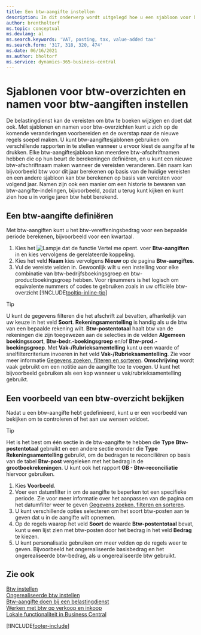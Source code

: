 ```yaml
---
title: Een btw-aangifte instellen
description: In dit onderwerp wordt uitgelegd hoe u een sjabloon voor btw-aangiften en namen voor btw-aangiften instelt om te voldoen aan de veranderende vereisten van de belastingdienst.
author: brentholtorf
ms.topic: conceptual
ms.devlang: al
ms.search.keywords: 'VAT, posting, tax, value-added tax'
ms.search.form: '317, 318, 320, 474'
ms.date: 06/16/2021
ms.author: bholtorf
ms.service: dynamics-365-business-central
---
```

# Sjablonen voor btw-overzichten en namen voor btw-aangiften instellen

De belastingdienst kan de vereisten om btw te boeken wijzigen en doet dat ook. Met sjablonen en namen voor btw-overzichten kunt u zich op de komende veranderingen voorbereiden en de overstap naar de nieuwe regels soepel maken. U kunt btw-aangiftesjablonen gebruiken om verschillende rapporten in te stellen wanneer u ervoor kiest de aangifte af te drukken. Elke btw-aangiftesjabloon kan meerdere btw-afschriftnamen hebben die op hun beurt de berekeningen definiëren, en u kunt een nieuwe btw-afschriftnaam maken wanneer de vereisten veranderen. Eén naam kan bijvoorbeeld btw voor dit jaar berekenen op basis van de huidige vereisten en een andere sjabloon kan btw berekenen op basis van vereisten voor volgend jaar. Namen zijn ook een manier om een historie te bewaren van btw-aangifte-indelingen, bijvoorbeeld, zodat u terug kunt kijken en kunt zien hoe u in vorige jaren btw hebt berekend.

## Een btw-aangifte definiëren

Met btw-aangiften kunt u het btw-vereffeningsbedrag voor een bepaalde periode berekenen, bijvoorbeeld voor een kwartaal.

1. Kies het ![Lampje dat de functie Vertel me opent.](media/ui-search/search_small.png "Vertel me wat u wilt doen") voer **Btw-aangiften** in en kies vervolgens de gerelateerde koppeling.  
2. Kies het veld **Naam** kies vervolgens **Nieuw** op de pagina **Btw-aangiftes**.
3. Vul de vereiste velden in. Gewoonlijk wilt u een instelling voor elke combinatie van btw-bedrijfsboekingsgroep en btw-productboekingsgroep hebben. Voor rijnummers is het logisch om equivalente nummers of codes te gebruiken zoals in uw officiële btw-overzicht [!INCLUDE[tooltip-inline-tip](includes/tooltip-inline-tip_md.md)]  

> [!Tip]
> U kunt de gegevens filteren die het afschrift zal bevatten, afhankelijk van uw keuze in het veld **Soort**. **Rekeningsamentelling** is handig als u de btw van een bepaalde rekening wilt.
**Btw-postentotaal** haalt btw van de rekeningen die zijn toegewezen aan de selecties in de velden **Algemeen boekingssoort**, **Btw-bedr.-boekingsgroep** en/of **Btw-prod.-boekingsgroep**. Met **Vak-/Rubrieksamentelling** kunt u een waarde of snelfiltercriterium invoeren in het veld **Vak-/Rubrieksamentelling**. Zie voor meer informatie [Gegevens zoeken, filteren en sorteren](ui-enter-criteria-filters.md). **Omschrijving** wordt vaak gebruikt om een notitie aan de aangifte toe te voegen. U kunt het bijvoorbeeld gebruiken als een kop wanneer u vak/rubrieksamentelling gebruikt.

## Een voorbeeld van een btw-overzicht bekijken

Nadat u een btw-aangifte hebt gedefinieerd, kunt u er een voorbeeld van bekijken om te controleren of het aan uw wensen voldoet.
> [!Tip]
> Het is het best om één sectie in de btw-aangifte te hebben die **Type** **Btw-postentotaal** gebruikt en een andere sectie eronder die **Type** **Rekeningsamentelling** gebruikt, om de bedragen te reconciliëren op basis van de tabel **Btw-post** vergeleken met het bedrag in de **grootboekrekeningen**. U kunt ook het rapport **GB - Btw-reconciliatie** hiervoor gebruiken.

1. Kies **Voorbeeld**.
2. Voer een datumfilter in om de aangifte te beperken tot een specifieke periode. Zie voor meer informatie over het aanpassen van de pagina om het datumfilter weer te geven [Gegevens zoeken, filteren en sorteren](ui-enter-criteria-filters.md).
3. U kunt verschillende opties selecteren om het soort btw-posten aan te geven dat u in de aangifte wilt opnemen.
4. Op de regels waarop het veld **Soort** de waarde **Btw-postentotaal** bevat, kunt u een lijst zien met btw-posten door het bedrag in het veld **Bedrag** te kiezen.
5. U kunt personalisatie gebruiken om meer velden op de regels weer te geven. Bijvoorbeeld het ongerealiseerde basisbedrag en het ongerealiseerde btw-bedrag, als u ongerealiseerde btw gebruikt.

## Zie ook

[Btw instellen](finance-setup-vat.md)  
[Ongerealiseerde btw instellen](finance-setup-unrealized-vat.md)  
[Btw-aangifte doen bij een belastingdienst](finance-how-report-vat.md)  
[Werken met btw op verkoop en inkoop](finance-work-with-vat.md)  
[Lokale functionaliteit in Business Central](about-localization.md)


[!INCLUDE[footer-include](includes/footer-banner.md)]
